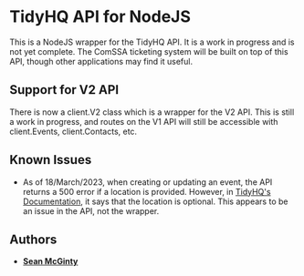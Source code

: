 # TidyHQ API for NodeJS

This is a NodeJS wrapper for the TidyHQ API. It is a work in progress and is not yet complete.
The ComSSA ticketing system will be built on top of this API, though other applications may find it useful.

## Support for V2 API

There is now a client.V2 class which is a wrapper for the V2 API. This is still a work in progress, and routes on the V1 API will still be accessible with client.Events, client.Contacts, etc.

## Known Issues

- As of 18/March/2023, when creating or updating an event, the API returns a 500 error if a location is provided. However, in [TidyHQ's Documentation](https://dev.tidyhq.com/#events), it says that the location is optional. This appears to be an issue in the API, not the wrapper.

## Authors

- [**Sean McGinty**](https://github.com/s3ansh33p)
